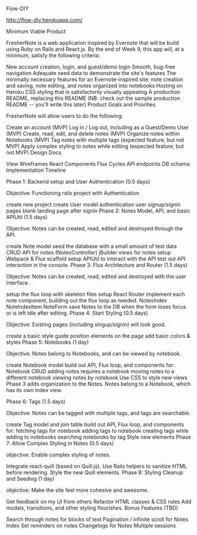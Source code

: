 Flow-DIY

http://flow-diy.herokuapp.com/

Minimum Viable Product

FresherNote is a web application inspired by Evernote that will be build using Ruby on Rails and React.js. By the end of Week 9, this app will, at a minimum, satisfy the following criteria:

 New account creation, login, and guest/demo login
 Smooth, bug-free navigation
 Adequate seed data to demonstrate the site's features
 The minimally necessary features for an Evernote-inspired site: note creation and saving, note editing, and notes organized into notebooks
 Hosting on Heroku
 CSS styling that is satisfactorily visually appealing
 A production README, replacing this README (NB: check out the sample production README -- you'll write this later)
Product Goals and Priorities

FresherNote will allow users to do the following:

 Create an account (MVP)
 Log in / Log out, including as a Guest/Demo User (MVP)
 Create, read, edit, and delete notes (MVP)
 Organize notes within Notebooks (MVP)
 Tag notes with multiple tags (expected feature, but not MVP)
 Apply complex styling to notes while editing (expected feature, but not MVP)
Design Docs

View Wireframes
React Components
Flux Cycles
API endpoints
DB schema
Implementation Timeline

Phase 1: Backend setup and User Authentication (0.5 days)

Objective: Functioning rails project with Authentication

 create new project
 create User model
 authentication
 user signup/signin pages
 blank landing page after signin
Phase 2: Notes Model, API, and basic APIUtil (1.5 days)

Objective: Notes can be created, read, edited and destroyed through the API.

 create Note model
 seed the database with a small amount of test data
 CRUD API for notes (NotesController)
 jBuilder views for notes
 setup Webpack & Flux scaffold
 setup APIUtil to interact with the API
 test out API interaction in the console.
Phase 3: Flux Architecture and Router (1.5 days)

Objective: Notes can be created, read, edited and destroyed with the user interface.

 setup the flux loop with skeleton files
 setup React Router
implement each note component, building out the flux loop as needed.
 NotesIndex
 NoteIndexItem
 NoteForm
 save Notes to the DB when the form loses focus or is left idle after editing.
Phase 4: Start Styling (0.5 days)

Objective: Existing pages (including singup/signin) will look good.

 create a basic style guide
 position elements on the page
 add basic colors & styles
Phase 5: Notebooks (1 day)

Objective: Notes belong to Notebooks, and can be viewed by notebook.

 create Notebook model
build out API, Flux loop, and components for:
 Notebook CRUD
 adding notes requires a notebook
 moving notes to a different notebook
 viewing notes by notebook
Use CSS to style new views
Phase 3 adds organization to the Notes. Notes belong to a Notebook, which has its own Index view.

Phase 6: Tags (1.5 days)

Objective: Notes can be tagged with multiple tags, and tags are searchable.

 create Tag model and join table
build out API, Flux loop, and components for:
 fetching tags for notebook
 adding tags to notebook
 creating tags while adding to notebooks
 searching notebooks by tag
 Style new elements
Phase 7: Allow Complex Styling in Notes (0.5 days)

objective: Enable complex styling of notes.

 Integrate react-quill (based on Quill.js).
 Use Rails helpers to sanitize HTML before rendering.
 Style the new Quill elements.
Phase 8: Styling Cleanup and Seeding (1 day)

objective: Make the site feel more cohesive and awesome.

 Get feedback on my UI from others
 Refactor HTML classes & CSS rules
 Add modals, transitions, and other styling flourishes.
Bonus Features (TBD)

 Search through notes for blocks of text
 Pagination / infinite scroll for Notes Index
 Set reminders on notes
 Changelogs for Notes
 Multiple sessions
